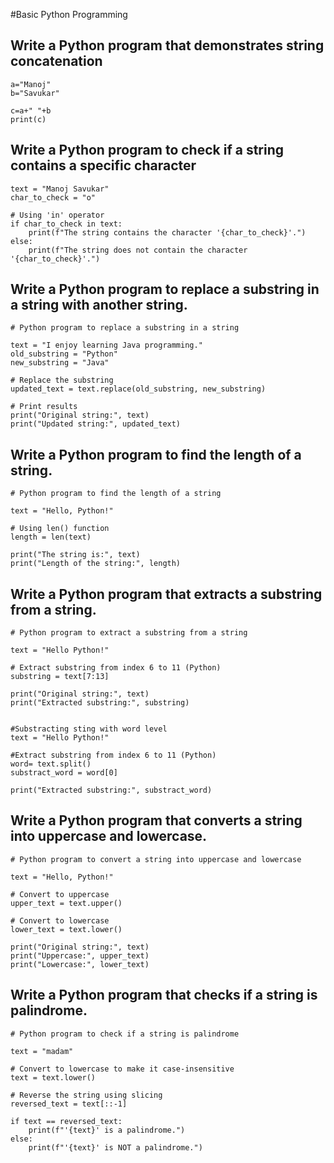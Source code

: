 
#Basic Python Programming

## Write a Python program that demonstrates string concatenation

```
a="Manoj"
b="Savukar"

c=a+" "+b
print(c)
```

## Write a Python program to check if a string contains a specific character

```
text = "Manoj Savukar"
char_to_check = "o"

# Using 'in' operator
if char_to_check in text:
    print(f"The string contains the character '{char_to_check}'.")
else:
    print(f"The string does not contain the character '{char_to_check}'.")

```

## Write a Python program to replace a substring in a string with another string.

```
# Python program to replace a substring in a string

text = "I enjoy learning Java programming."
old_substring = "Python"
new_substring = "Java"

# Replace the substring
updated_text = text.replace(old_substring, new_substring)

# Print results
print("Original string:", text)
print("Updated string:", updated_text)
```

## Write a Python program to find the length of a string.

```
# Python program to find the length of a string

text = "Hello, Python!"

# Using len() function
length = len(text)

print("The string is:", text)
print("Length of the string:", length)
```

## Write a Python program that extracts a substring from a string.

```
# Python program to extract a substring from a string

text = "Hello Python!"

# Extract substring from index 6 to 11 (Python)
substring = text[7:13]

print("Original string:", text)
print("Extracted substring:", substring)


#Substracting sting with word level
text = "Hello Python!"

#Extract substring from index 6 to 11 (Python)
word= text.split()
substract_word = word[0]

print("Extracted substring:", substract_word)
```

## Write a Python program that converts a string into uppercase and lowercase.

```
# Python program to convert a string into uppercase and lowercase

text = "Hello, Python!"

# Convert to uppercase
upper_text = text.upper()

# Convert to lowercase
lower_text = text.lower()

print("Original string:", text)
print("Uppercase:", upper_text)
print("Lowercase:", lower_text)
```

## Write a Python program that checks if a string is palindrome.

```
# Python program to check if a string is palindrome

text = "madam"

# Convert to lowercase to make it case-insensitive
text = text.lower()

# Reverse the string using slicing
reversed_text = text[::-1]

if text == reversed_text:
    print(f"'{text}' is a palindrome.")
else:
    print(f"'{text}' is NOT a palindrome.")
```


